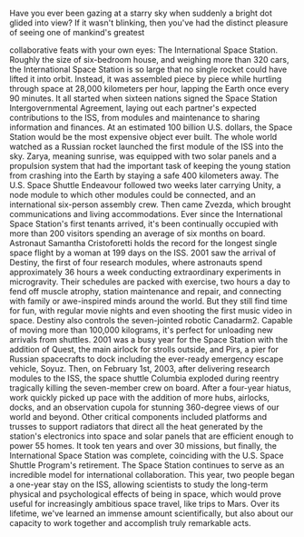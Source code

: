 
Have you ever been gazing at a starry sky
when suddenly 
a bright dot glided into view?
If it wasn&#39;t blinking, then you&#39;ve had
the distinct pleasure
of seeing one of mankind&#39;s greatest 

collaborative feats with your own eyes:
The International Space Station.
Roughly the size of six-bedroom house,
and weighing more than 320 cars,
the International Space Station 
is so large
that no single rocket could have 
lifted it into orbit.
Instead, it was assembled piece by piece
while hurtling through space
at 28,000 kilometers per hour,
lapping the Earth once every 90 minutes.
It all started when sixteen nations signed
the Space Station 
Intergovernmental Agreement,
laying out each partner&#39;s 
expected contributions to the ISS,
from modules and maintenance
to sharing information and finances.
At an estimated 100 billion U.S. dollars,
the Space Station would be
the most expensive object ever built.
The whole world watched
as a Russian rocket launched 
the first module of the ISS into the sky.
Zarya, meaning sunrise, 
was equipped with two solar panels
and a propulsion system 
that had the important task
of keeping the young station 
from crashing into the Earth
by staying a safe 400 kilometers away.
The U.S. Space Shuttle Endeavour
followed two weeks later
carrying Unity, a node module to which
other modules could be connected,
and an international 
six-person assembly crew.
Then came Zvezda, which brought
communications and living accommodations.
Ever since the International 
Space Station&#39;s first tenants arrived,
it&#39;s been continually occupied
with more than 200 visitors spending 
an average of six months on board.
Astronaut Samantha Cristoforetti 
holds the record
for the longest single space flight
by a woman at 199 days on the ISS.
2001 saw the arrival of Destiny,
the first of four research modules,
where astronauts spend
approximately 36 hours a week
conducting extraordinary experiments
in microgravity.
Their schedules are packed with exercise,
two hours a day to fend off 
muscle atrophy,
station maintenance and repair,
and connecting with family 
or awe-inspired minds around the world.
But they still find time for fun,
with regular movie nights
and even shooting 
the first music video in space.
Destiny also controls the seven-jointed
robotic Canadarm2.
Capable of moving 
more than 100,000 kilograms,
it&#39;s perfect for unloading 
new arrivals from shuttles.
2001 was a busy year for the Space Station
with the addition of Quest,
the main airlock for strolls outside,
and Pirs, a pier for Russian 
spacecrafts to dock
including the ever-ready 
emergency escape vehicle, Soyuz.
Then, on February 1st, 2003,
after delivering 
research modules to the ISS,
the space shuttle
Columbia exploded during reentry
tragically killing 
the seven-member crew on board.
After a four-year hiatus, work quickly
picked up pace
with the addition of more hubs, 
airlocks, docks,
and an observation cupola for stunning
360-degree views of our world and beyond.
Other critical components included 
platforms and trusses to support radiators
that direct all the heat generated
by the station&#39;s electronics into space
and solar panels that are efficient enough
to power 55 homes.
It took ten years and over 30 missions,
but finally, the International 
Space Station was complete,
coinciding with the U.S. Space 
Shuttle Program&#39;s retirement.
The Space Station continues to serve
as an incredible model
for international collaboration.
This year, two people 
began a one-year stay on the ISS,
allowing scientists to study the long-term
physical and psychological effects
of being in space,
which would prove useful for increasingly
ambitious space travel,
like trips to Mars.
Over its lifetime, we&#39;ve learned 
an immense amount scientifically,
but also about 
our capacity to work together
and accomplish truly remarkable acts.
